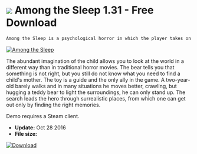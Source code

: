 # ![](https://cdn.softexe.net/static/icon/win.gif) Among the Sleep 1.31 - Free Download

```sh
Among the Sleep is a psychological horror in which the player takes on a two-year-old child and watches the world from his perspective. Awoken at night by strange noises, he must find his mother and face danger.
```
[![Among the Sleep](https://gallery.dpcdn.pl/imgc/Tools/72148/g_-_420x350_1.5_-_x20161028174100_0.png)](https://softexe.net/win/games-entertainment/adventure/among-the-sleep:ppcpc.html)

The abundant imagination of the child allows you to look at the world in a different way than in traditional horror movies. The bear tells you that something is not right, but you still do not know what you need to find a child's mother. The toy is a guide and the only ally in the game. A two-year-old barely walks and in many situations he moves better, crawling, but hugging a teddy bear to light the surroundings, he can only stand up.
 The search leads the hero through surrealistic places, from which one can get out only by finding the right memories. 
 
 
 
 Demo requires a Steam client.


- **Update:** Oct 28 2016
- **File size:** 

[![Download](https://cdn.softexe.net/static/img/download.png)](https://softexe.net/win/games-entertainment/adventure/among-the-sleep:ppcpc.html)

